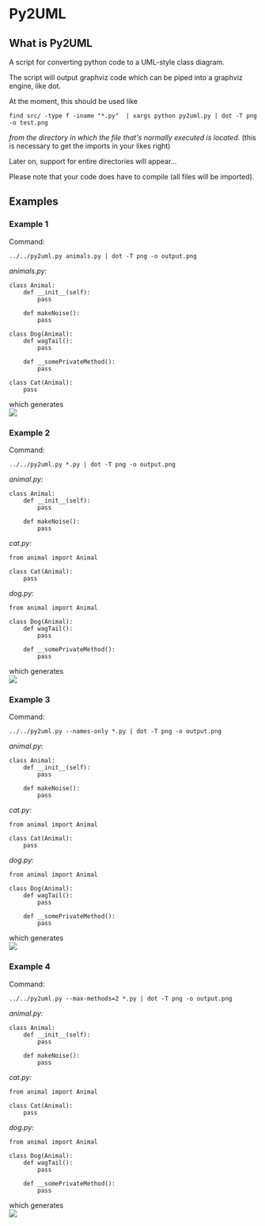# Py2UML #
## What is Py2UML ##
A script for converting python code to a UML-style class diagram. 

The script will output graphviz code which can be piped into a graphviz
engine, like dot. 

At the moment, this should be used like 

    find src/ -type f -iname "*.py"  | xargs python py2uml.py | dot -T png -o test.png

*from the directory in which the file that's normally executed is located.*
(this is necessary to get the imports in your likes right)

Later on, support for entire directories will appear...

Please note that your code does have to compile (all files will be imported). 

## Examples ##
### Example 1 ###
Command: 

    ../../py2uml.py animals.py | dot -T png -o output.png

*animals.py:*

    class Animal:
    	def __init__(self):
    		pass
    
    	def makeNoise():
    		pass
    
    class Dog(Animal):
    	def wagTail():
    		pass
    
    	def __somePrivateMethod():
    		pass
    
    class Cat(Animal):
    	pass
    
    

which generates  
![](https://raw.github.com/Ivesvdf/py2uml/master/examples/example1/output.png)


### Example 2 ###
Command: 

    ../../py2uml.py *.py | dot -T png -o output.png

*animal.py:*

    class Animal:
    	def __init__(self):
    		pass
    
    	def makeNoise():
    		pass
    
*cat.py:*

    from animal import Animal
    
    class Cat(Animal):
    	pass
*dog.py:*

    from animal import Animal
    
    class Dog(Animal):
    	def wagTail():
    		pass
    
    	def __somePrivateMethod():
    		pass

which generates  
![](https://raw.github.com/Ivesvdf/py2uml/master/examples/example2/output.png)


### Example 3 ###
Command: 

    ../../py2uml.py --names-only *.py | dot -T png -o output.png

*animal.py:*

    class Animal:
    	def __init__(self):
    		pass
    
    	def makeNoise():
    		pass
    
*cat.py:*

    from animal import Animal
    
    class Cat(Animal):
    	pass
*dog.py:*

    from animal import Animal
    
    class Dog(Animal):
    	def wagTail():
    		pass
    
    	def __somePrivateMethod():
    		pass

which generates  
![](https://raw.github.com/Ivesvdf/py2uml/master/examples/example3/output.png)


### Example 4 ###
Command: 

    ../../py2uml.py --max-methods=2 *.py | dot -T png -o output.png

*animal.py:*

    class Animal:
    	def __init__(self):
    		pass
    
    	def makeNoise():
    		pass
    
*cat.py:*

    from animal import Animal
    
    class Cat(Animal):
    	pass
*dog.py:*

    from animal import Animal
    
    class Dog(Animal):
    	def wagTail():
    		pass
    
    	def __somePrivateMethod():
    		pass

which generates  
![](https://raw.github.com/Ivesvdf/py2uml/master/examples/example4/output.png)

